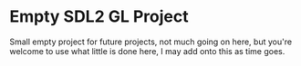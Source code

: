 # Empty SDL2 GL Project
 Small empty project for future projects, not much going on here, but you're welcome to use what little is done here, I may add onto this as time goes.
